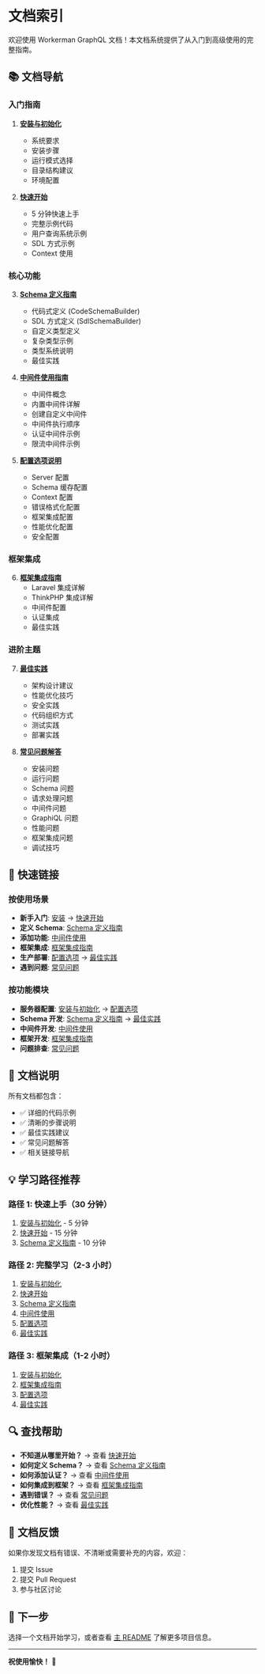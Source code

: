 # 文档索引

欢迎使用 Workerman GraphQL 文档！本文档系统提供了从入门到高级使用的完整指南。

## 📚 文档导航

### 入门指南

1. **[安装与初始化](./installation.md)**
   - 系统要求
   - 安装步骤
   - 运行模式选择
   - 目录结构建议
   - 环境配置

2. **[快速开始](./quickstart.md)**
   - 5 分钟快速上手
   - 完整示例代码
   - 用户查询系统示例
   - SDL 方式示例
   - Context 使用

### 核心功能

3. **[Schema 定义指南](./schema.md)**
   - 代码式定义 (CodeSchemaBuilder)
   - SDL 方式定义 (SdlSchemaBuilder)
   - 自定义类型定义
   - 复杂类型示例
   - 类型系统说明
   - 最佳实践

4. **[中间件使用指南](./middleware.md)**
   - 中间件概念
   - 内置中间件详解
   - 创建自定义中间件
   - 中间件执行顺序
   - 认证中间件示例
   - 限流中间件示例

5. **[配置选项说明](./configuration.md)**
   - Server 配置
   - Schema 缓存配置
   - Context 配置
   - 错误格式化配置
   - 框架集成配置
   - 性能优化配置
   - 安全配置

### 框架集成

6. **[框架集成指南](./integration.md)**
   - Laravel 集成详解
   - ThinkPHP 集成详解
   - 中间件配置
   - 认证集成
   - 最佳实践

### 进阶主题

7. **[最佳实践](./best-practices.md)**
   - 架构设计建议
   - 性能优化技巧
   - 安全实践
   - 代码组织方式
   - 测试实践
   - 部署实践

8. **[常见问题解答](./troubleshooting.md)**
   - 安装问题
   - 运行问题
   - Schema 问题
   - 请求处理问题
   - 中间件问题
   - GraphiQL 问题
   - 性能问题
   - 框架集成问题
   - 调试技巧

## 🚀 快速链接

### 按使用场景

- **新手入门**: [安装](./installation.md) → [快速开始](./quickstart.md)
- **定义 Schema**: [Schema 定义指南](./schema.md)
- **添加功能**: [中间件使用](./middleware.md)
- **框架集成**: [框架集成指南](./integration.md)
- **生产部署**: [配置选项](./configuration.md) → [最佳实践](./best-practices.md)
- **遇到问题**: [常见问题](./troubleshooting.md)

### 按功能模块

- **服务器配置**: [安装与初始化](./installation.md) → [配置选项](./configuration.md)
- **Schema 开发**: [Schema 定义指南](./schema.md) → [最佳实践](./best-practices.md)
- **中间件开发**: [中间件使用](./middleware.md)
- **框架开发**: [框架集成指南](./integration.md)
- **问题排查**: [常见问题](./troubleshooting.md)

## 📖 文档说明

所有文档都包含：

- ✅ 详细的代码示例
- ✅ 清晰的步骤说明
- ✅ 最佳实践建议
- ✅ 常见问题解答
- ✅ 相关链接导航

## 💡 学习路径推荐

### 路径 1: 快速上手（30 分钟）

1. [安装与初始化](./installation.md) - 5 分钟
2. [快速开始](./quickstart.md) - 15 分钟
3. [Schema 定义指南](./schema.md) - 10 分钟

### 路径 2: 完整学习（2-3 小时）

1. [安装与初始化](./installation.md)
2. [快速开始](./quickstart.md)
3. [Schema 定义指南](./schema.md)
4. [中间件使用](./middleware.md)
5. [配置选项](./configuration.md)
6. [最佳实践](./best-practices.md)

### 路径 3: 框架集成（1-2 小时）

1. [安装与初始化](./installation.md)
2. [框架集成指南](./integration.md)
3. [配置选项](./configuration.md)
4. [最佳实践](./best-practices.md)

## 🔍 查找帮助

- **不知道从哪里开始？** → 查看 [快速开始](./quickstart.md)
- **如何定义 Schema？** → 查看 [Schema 定义指南](./schema.md)
- **如何添加认证？** → 查看 [中间件使用](./middleware.md)
- **如何集成到框架？** → 查看 [框架集成指南](./integration.md)
- **遇到错误？** → 查看 [常见问题](./troubleshooting.md)
- **优化性能？** → 查看 [最佳实践](./best-practices.md)

## 📝 文档反馈

如果你发现文档有错误、不清晰或需要补充的内容，欢迎：

1. 提交 Issue
2. 提交 Pull Request
3. 参与社区讨论

## 🎯 下一步

选择一个文档开始学习，或者查看 [主 README](../README.md) 了解更多项目信息。

---

**祝使用愉快！** 🎉

